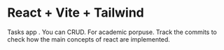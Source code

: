 # React + Vite + Tailwind

Tasks app . You can CRUD. For academic porpuse. 
Track the commits to check how the main concepts of react are implemented.